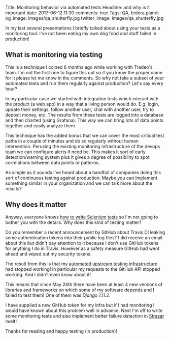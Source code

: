 Title: Monitoring behavior via automated tests
Headline: and why is it important
date: 2017-06-12 11:30
comments: true
Tags: QA, fedora.planet
og_image: images/qa_shutterfly.jpg
twitter_image: images/qa_shutterfly.jpg

In my last several presentations I briefly talked about
using your tests as a monitoring tool. I've not been eating my own
dog food and stuff failed in production!

What is monitoring via testing
------------------------------

This is a technique I coined 6 months ago while working with Tradeo's team.
I'm not the first one to figure this out so if you know the proper
name for it please let me know in the comments.
So why not take a subset of your automated tests and run them regularly against
production? Let's say every hour?

In my particular case we
started with integration tests which interact with the product (a web app)
in a way that a living person would do. E.g. login, update their settings,
follow another user, chat with another user, try to deposit money, etc.
The results from these tests are logged into a database and then charted
(using Grafana). This way we can bring lots of data points together and easily
analyze them.

This technique has the added bonus that we can cover the most critical
test paths in a couple of minutes and do so regularly without human intervention.
Perusing the existing monitoring infrastructure of the devops team we can configure
alerts if need be. This makes it sort of early detection/warning system plus
it gives a degree of possibility to spot correlations between data points or
patterns.

As simple as it sounds I've heard about a handfull of companies doing this
sort of continuous testing against production. Maybe you can implement something
similar in your organization and we can talk more about the results?

Why does it matter
------------------

Anyway, everyone knows
[how to write Selenium tests]({filename}2017-05-27-qa-python-selenium-101-retro.markdown)
so I'm not going to bother you with the details. Why does this kind of
testing matter?

Do you remember a recent announcement by GitHub about Travis CI leaking some
authentication tokens into their public log files? I did receive an email about
this but didn't pay attention to it because I don't use GitHub tokens for
anything I do in Travis. However as a safety measure GitHub had went ahead and
wiped out my security tokens.

The result from this is that my
[automated upstream testing infrastructure](http://mrsenko.com/blog/mr-senko/2016/05/18/triggering-automatic-dependency-testing/)
had stopped working! In particular my requests to the GitHub API stopped
working. And I didn't even know about it!

This means that since May 24th there have been at least 4 new
versions of libraries and frameworks on which some of my software depends
and I failed to test them! One of them was *Django 1.11.2*.

I have supplied a new GitHub token for my infra but if I had monitoring
I would have known about this problem well in advance. Next I'm off to write
some monitoring tests and also implement better failure detection in
[Strazar](https://github.com/MrSenko/strazar) itself!


Thanks for reading and happy testing (in production)!

